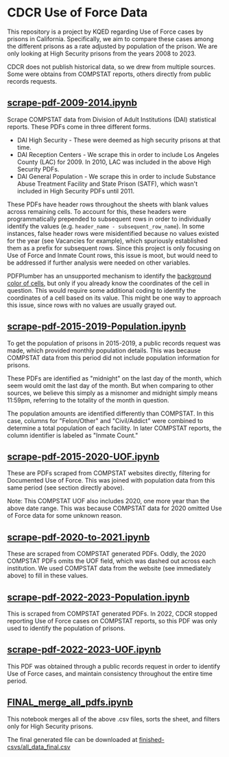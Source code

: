 # CDCR Use of Force Data

This repository is a project by KQED regarding Use of Force cases by prisons in California. Specifically, we aim to compare these cases among the different prisons as a rate adjusted by population of the prison. We are only looking at High Security prisons from the years 2008 to 2023. 

CDCR does not publish historical data, so we drew from multiple sources. Some were obtains from COMPSTAT reports, others directly from public records requests. 

## [scrape-pdf-2009-2014.ipynb](scrape-pdf-2009-2014.ipynb)

Scrape COMPSTAT data from Division of Adult Institutions (DAI) statistical reports. These PDFs come in three different forms. 

* DAI High Security - These were deemed as high security prisons at that time.
* DAI Reception Centers - We scrape this in order to include Los Angeles County (LAC) for 2009. In 2010, LAC was included in the above High Security PDFs. 
* DAI General Population - We scrape this in order to include Substance Abuse Treatment Facility and State Prison (SATF), which wasn't included in High Security PDFs until 2011. 

These PDFs have header rows throughout the sheets with blank values across remaining cells. To account for this, these headers were programmatically prepended to subsequent rows in order to individually identify the values (e.g. `header_name - subsequent_row_name`). In some instances, false header rows were misidentified because no values existed for the year (see Vacancies for example), which spuriously established them as a prefix for subsequent rows. Since this project is only focusing on Use of Force and Inmate Count rows, this issue is moot, but would need to be addressed if further analysis were needed on other variables. 

PDFPlumber has an unsupported mechanism to identify the [background color of cells](https://stackoverflow.com/a/73759921), but only if you already know the coordinates of the cell in question. This would require some additional coding to identify the coordinates of a cell based on its value. This might be one way to approach this issue, since rows with no values are usually grayed out.

## [scrape-pdf-2015-2019-Population.ipynb](scrape-pdf-2015-2019-Population.ipynb)

To get the population of prisons in 2015-2019, a public records request was made, which provided monthly population details. This was because COMPSTAT data from this period did not include population information for prisons. 

These PDFs are identified as "midnight" on the last day of the month, which seem would omit the last day of the month. But when comparing to other sources, we believe this simply as a misnomer and midnight simply means 11:59pm, referring to the totality of the month in question. 

The population amounts are identified differently than COMPSTAT. In this case, columns for "Felon/Other" and "Civil/Addict" were combined to determine a total population of each facility. In later COMPSTAT reports, the column identifier is labeled as "Inmate Count."

## [scrape-pdf-2015-2020-UOF.ipynb](scrape-pdf-2015-2020-UOF.ipynb)

These are PDFs scraped from COMPSTAT websites directly, filtering for Documented Use of Force. This was joined with population data from this same period (see section directly above).

Note: This COMPSTAT UOF also includes 2020, one more year than the above date range. This was because COMPSTAT data for 2020 omitted Use of Force data for some unknown reason.

## [scrape-pdf-2020-to-2021.ipynb](scrape-pdf-2020-to-2021.ipynb)

These are scraped from COMPSTAT generated PDFs. Oddly, the 2020 COMPSTAT PDFs omits the UOF field, which was dashed out across each institution. We used COMPSTAT data from the website (see immediately above) to fill in these values.

## [scrape-pdf-2022-2023-Population.ipynb](scrape-pdf-2022-2023-Population.ipynb)

This is scraped from COMPSTAT generated PDFs. In 2022, CDCR stopped reporting Use of Force cases on COMPSTAT reports, so this PDF was only used to identify the population of prisons.

## [scrape-pdf-2022-2023-UOF.ipynb](scrape-pdf-2022-2023-UOF.ipynb)

This PDF was obtained through a public records request in order to identify Use of Force cases, and maintain consistency throughout the entire time period. 

## [FINAL_merge_all_pdfs.ipynb](FINAL_merge_all_pdfs.ipynb)

This notebook merges all of the above .csv files, sorts the sheet, and filters only for High Security prisons. 

The final generated file can be downloaded at [finished-csvs/all_data_final.csv](finished-csvs/all_data_final.csv)



